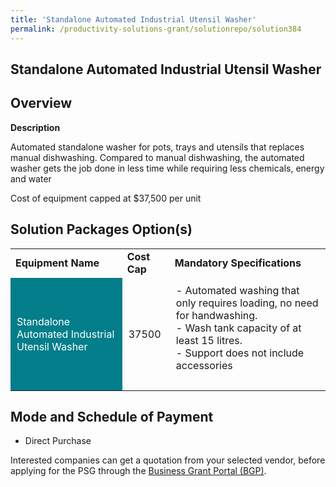 ```yaml
---
title: 'Standalone Automated Industrial Utensil Washer'
permalink: /productivity-solutions-grant/solutionrepo/solution384
---
```


## Standalone Automated Industrial Utensil Washer

## Overview

**Description**

Automated standalone washer for pots, trays and utensils that replaces manual dishwashing. Compared to manual dishwashing, the automated washer gets the job done in less time while requiring less chemicals, energy and water


Cost of equipment capped at $37,500 per unit 

## Solution Packages Option(s)

<table>
<tr>
<td><b>Equipment Name</b></td>
<td><b>Cost Cap</b></td>
<td><b>Mandatory Specifications</b></td>
</tr>
<tr>
<td style='padding: 10px; background-color: #037E8A; color: #FFFFFF;'>Standalone Automated Industrial Utensil Washer</td>
<td style='padding: 10px;'>37500</td>
<td style='padding: 10px;'>- Automated washing that only requires loading, no need for handwashing. <br>- Wash tank capacity of at least 15 litres. <br>- Support does not include accessories<br><br></td>
</tr>
</table>

## Mode and Schedule of Payment

 - Direct Purchase

Interested companies can get a quotation from your selected vendor, before applying for the PSG through the <a href='https://www.businessgrants.gov.sg/' target='_blank' rel='noopener'>Business Grant Portal (BGP)</a>.

<script src="/jquery/resize-tables.js"></script>
